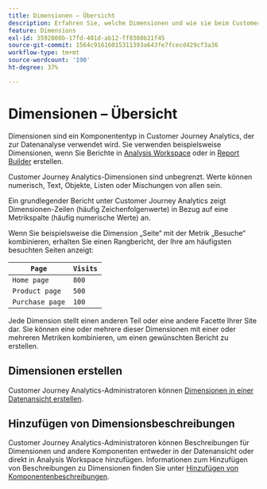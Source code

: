 ```yaml
---
title: Dimensionen – Übersicht
description: Erfahren Sie, welche Dimensionen und wie sie beim Customer Journey Analytics verwendet werden.
feature: Dimensions
exl-id: 3592808b-17fd-401d-ab12-ff0308b21f45
source-git-commit: 1564c91616015311393a643fe7fcecd429cf3a36
workflow-type: tm+mt
source-wordcount: '190'
ht-degree: 37%

---
```


# Dimensionen – Übersicht

Dimensionen sind ein Komponententyp in Customer Journey Analytics, der zur Datenanalyse verwendet wird. Sie verwenden beispielsweise Dimensionen, wenn Sie Berichte in [Analysis Workspace](/help/analysis-workspace/home.md) oder in [Report Builder](/help/report-builder/report-buider-overview.md) erstellen.

Customer Journey Analytics-Dimensionen sind unbegrenzt. Werte können numerisch, Text, Objekte, Listen oder Mischungen von allen sein.

Ein grundlegender Bericht unter Customer Journey Analytics zeigt Dimensionen-Zeilen (häufig Zeichenfolgenwerte) in Bezug auf eine Metrikspalte (häufig numerische Werte) an.

Wenn Sie beispielsweise die Dimension „Seite“ mit der Metrik „Besuche“ kombinieren, erhalten Sie einen Rangbericht, der Ihre am häufigsten besuchten Seiten anzeigt:

| `Page` | `Visits` |
| --- | --- |
| `Home page` | `800` |
| `Product page` | `500` |
| `Purchase page` | `100` |

Jede Dimension stellt einen anderen Teil oder eine andere Facette Ihrer Site dar. Sie können eine oder mehrere dieser Dimensionen mit einer oder mehreren Metriken kombinieren, um einen gewünschten Bericht zu erstellen.

## Dimensionen erstellen

Customer Journey Analytics-Administratoren können [Dimensionen in einer Datenansicht erstellen](/help/data-views/create-dataview.md#components).

## Hinzufügen von Dimensionsbeschreibungen

Customer Journey Analytics-Administratoren können Beschreibungen für Dimensionen und andere Komponenten entweder in der Datenansicht oder direkt in Analysis Workspace hinzufügen. Informationen zum Hinzufügen von Beschreibungen zu Dimensionen finden Sie unter [Hinzufügen von Komponentenbeschreibungen](/help/components/add-component-descriptions.md).
